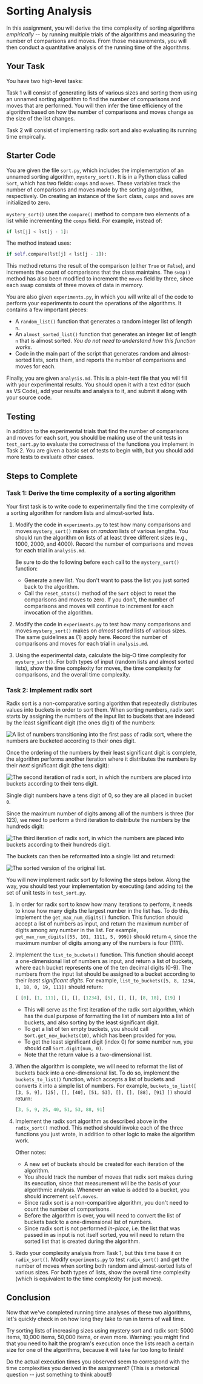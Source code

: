 # Sorting Analysis 

In this assignment, you will derive the time complexity of sorting algorithms *empirically* -- by running multiple trials of the algorithms and measuring the number of comparisons and moves. From those measurements, you will then conduct a quantitative analysis of the running time of the algorithms.

## Your Task

You have two high-level tasks:

Task 1 will consist of generating lists of various sizes and sorting them using an unnamed sorting algorithm to find the number of comparisons and moves that are performed. You will then infer the time efficiency of the algorithm based on how the number of comparisons and moves change as the size of the list changes.

Task 2 will consist of implementing radix sort and also evaluating its running time empircally.

## Starter Code

You are given the file `sort.py`, which includes the implementation of an unnamed sorting algorithm, `mystery_sort()`. It is in a Python class called `Sort`, which has two fields: `comps` and `moves`. These variables track the number of comparisons and moves made by the sorting algorithm, respectively. On creating an instance of the `Sort` class, `comps` and `moves` are initialized to zero.

`mystery_sort()` uses the `compare()` method to compare two elements of a list while incrementing the `comps` field. For example, instead of:

```python
if lst[j] < lst[j - 1]:
```

The method instead uses:

```python
if self.compare(lst[j] < lst[j - 1]):
```

This method returns the result of the comparison (either `True` or `False`), and increments the count of comparisons that the class maintains. The `swap()` method has also been modified to increment the `moves` field by three, since each swap consists of three moves of data in memory.

You are also given `experiments.py`, in which you will write all of the code to perform your experiments to count the operations of the algorithms. It contains a few important pieces:

- A `random_list()` function that generates a random integer list of length `n`.
- An `almost_sorted_list()` function that generates an integer list of length `n` that is almost sorted. *You do not need to understand how this function works.*
- Code in the main part of the script that generates random and almost-sorted lists, sorts them, and reports the number of comparisons and moves for each.

Finally, you are given `analysis.md`. This is a plain-text file that you will fill with your experimental results. You should open it with a text editor (such as VS Code), add your results and analysis to it, and submit it along with your source code.

## Testing

In addition to the experimental trials that find the number of comparisons and moves for each sort, you should be making use of the unit tests in `test_sort.py` to evaluate the correctness of the functions you implement in Task 2. You are given a basic set of tests to begin with, but you should add more tests to evaluate other cases. 

## Steps to Complete

### Task 1: Derive the time complexity of a sorting algorithm

Your first task is to write code to experimentally find the time complexity of a sorting algorithm for random lists and almost-sorted lists.

1. Modify the code in `experiments.py` to test how many comparisons and moves `mystery_sort()` makes on *random* lists of various lengths. You should run the algorithm on lists of at least three different sizes (e.g., 1000, 2000, and 4000). Record the number of comparisons and moves for each trial in `analysis.md`.

    Be sure to do the following before each call to the `mystery_sort()` function:
      - Generate a new list. You don't want to pass the list you just sorted back to the algorithm.
      - Call the `reset_stats()` method of the `Sort` object to reset the comparisons and moves to zero. If you don't, the number of comparisons and moves will continue to increment for each invocation of the algorithm.

2. Modify the code in `experiments.py` to test how many comparisons and moves `mystery_sort()` makes on *almost sorted* lists of various sizes. The same guidelines as (1) apply here. Record the number of comparisons and moves for each trial in `analysis.md`.

3. Using the experimental data, calculate the big-O time complexity for `mystery_sort()`. For both types of input (random lists and almost sorted lists), show the time complexity for moves, the time complexity for comparisons, and the overall time complexity.

### Task 2: Implement radix sort 

Radix sort is a non-comparative sorting algorithm that repeatedly distributes values into buckets in order to sort them. When sorting numbers, radix sort starts by assigning the numbers of the input list to buckets that are indexed by the least significant digit (the ones digit) of the numbers:

![A list of numbers transitioning into the first pass of radix sort, where the numbers are bucketed according to their ones digit.](/images/assignment-2-radix-1.svg)

Once the ordering of the numbers by their least significant digit is complete, the algorithm performs another iteration where it distributes the numbers by their *next* significant digit (the tens digit):

![The second iteration of radix sort, in which the numbers are placed into buckets according to their tens digit.](/images/assignment-2-radix-2.svg)

Single digit numbers have a tens digit of 0, so they are all placed in bucket `0`.

Since the maximum number of digits among all of the numbers is three (for 123), we need to perform a third iteration to distribute the numbers by the hundreds digit:

![The third iteration of radix sort, in which the numbers are placed into buckets according to their hundreds digit.](/images/assignment-2-radix-3.svg)

The buckets can then be reformatted into a single list and returned:

![The sorted version of the original list.](/images/assignment-2-radix-4.svg)

You will now implement radix sort by following the steps below. Along the way, you should test your implementation by executing (and adding to) the set of unit tests in `test_sort.py`.

1. In order for radix sort to know how many iterations to perform, it needs to know how many digits the largest number in the list has. To do this, implement the `get_max_num_digits()` function. This function should accept a list of numbers as input, and return the maximum number of digits among any number in the list. For example, `get_max_num_digits([55, 101, 1111, 5, 999])` should return `4`, since the maximum number of digits among any of the numbers is four (1111).

2. Implement the `list_to_buckets()` function. This function should accept a one-dimensional list of numbers as input, and return a list of buckets, where each bucket represents one of the ten decimal digits (0-9). The numbers from the input list should be assigned to a bucket according to their *least significant digits*. For example, `list_to_buckets([5, 8, 1234, 1, 18, 0, 19, 111])` should return:

    ```python
    [ [0], [1, 111], [], [], [1234], [5], [], [], [8, 18], [19] ]
    ```

    * This will serve as the first iteration of the radix sort algorithm, which has the dual purpose of formatting the list of numbers into a list of buckets, and also sorting by the least significant digit.
    * To get a list of ten empty buckets, you should call `Sort.get_new_buckets(10)`, which has been provided for you.
    * To get the least significant digit (index 0) for some number `num`, you should call `Sort.digit(num, 0)`.
    * Note that the return value is a two-dimensional list.

3. When the algorithm is complete, we will need to reformat the list of buckets back into a one-dimensional list. To do so, implement the `buckets_to_list()` function, which accepts a list of buckets and converts it into a simple list of numbers. For example, `buckets_to_list([ [3, 5, 9], [25], [], [40], [51, 53], [], [], [88], [91] ])` should return:

    ```python
    [3, 5, 9, 25, 40, 51, 53, 88, 91]
    ```
4. Implement the radix sort algorithm as described above in the `radix_sort()` method. This method should invoke each of the three functions you just wrote, in addition to other logic to make the algorithm work.

    Other notes:

    * A new set of buckets should be created for each iteration of the algorithm.
    * You should track the number of moves that radix sort makes during its execution, since that measurement will be the basis of your algorithmic analysis. Whenever an value is added to a bucket, you should increment `self.moves`.
    * Since radix sort is a non-comparitive algorithm, you don't need to count the number of comparisons.
    * Before the algorithm is over, you will need to convert the list of buckets back to a one-dimensional list of numbers.
    * Since radix sort is not performed *in-place*, i.e. the list that was passed in as input is not itself sorted, you will need to return the sorted list that is created during the algorithm.

5. Redo your complexity analysis from Task 1, but this time base it on `radix_sort()`. Modify `experiments.py` to test `radix_sort()` and get the number of moves when sorting both random and almost-sorted lists of various sizes. For both types of lists, show the overall time complexity (which is equivalent to the time complexity for just moves).

## Conclusion

Now that we've completed running time analyses of these two algorithms, let's quickly check in on how long they take to run in terms of wall time.

Try sorting lists of increasing sizes using mystery sort and radix sort: 5000 items, 10,000 items, 50,000 items, or even more. Warning: you might find that you need to halt the program's execution once the lists reach a certain size for one of the algorithms, because it will take far too long to finish!

Do the actual execution times you observed seem to correspond with the time complexities you derived in the assignment? (This is a rhetorical question -- just something to think about!) 
